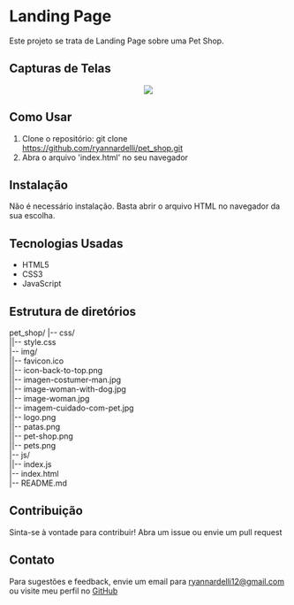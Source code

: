 # Landing Page
Este projeto se trata de Landing Page sobre uma Pet Shop.

## Capturas de Telas

<p align="center">
  <img src="https://github.com/ryannardelli/pet_shop/assets/124520379/90930166-66b5-42fd-bb6c-0f94a5d979f6">
</p>

## Como Usar

1. Clone o repositório: git clone https://github.com/ryannardelli/pet_shop.git
2. Abra o arquivo 'index.html' no seu navegador

## Instalação

Não é necessário instalação. Basta abrir o arquivo HTML no navegador da sua escolha.

## Tecnologias Usadas

- HTML5
- CSS3
- JavaScript

## Estrutura de diretórios

pet_shop/
|-- css/ <br>
||-- style.css <br>
|-- img/ <br>
||-- favicon.ico <br>
||-- icon-back-to-top.png <br>
||-- imagen-costumer-man.jpg <br>
||-- image-woman-with-dog.jpg <br>
||-- image-woman.jpg <br>
||-- imagem-cuidado-com-pet.jpg <br>
||-- logo.png <br>
||-- patas.png <br>
||-- pet-shop.png <br>
||-- pets.png <br>
|-- js/ <br>
||-- index.js <br>
|-- index.html <br>
|-- README.md <br>

## Contribuição

Sinta-se à vontade para contribuir! Abra um issue ou envie um pull request

## Contato

Para sugestões e feedback, envie um email para [ryannardelli12@gmail.com](mailto:ryannardelli12@gmail.com) ou visite meu perfil no [GitHub](https://github.com/ryannardelli)
